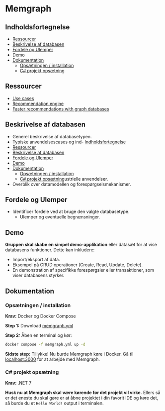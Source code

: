 # Memgraph

## Indholdsfortegnelse

- [Ressourcer](#ressourcer)
- [Beskrivelse af databasen](#beskrivelse-af-databasen)
- [Fordele og Ulemper](#fordele-og-ulemper)
- [Demo](#demo)
- [Dokumentation](#dokumentation)
  - [Opsætningen / installation](#opsætningen--installation)
  - [C# projekt opsætning](#c-projekt-opsætning)

## Ressourcer

- [Use cases](https://memgraph.com/use-cases)
- [Recommendation engine](https://memgraph.com/recommendation-engine)
- [Faster recommendations with graph databases](https://memgraph.com/blog/faster-recommendations-with-graph-databases)

## Beskrivelse af databasen

- Generel beskrivelse af databasetypen.
- Typiske anvendelsescases og ind- [Indholdsfortegnelse](#indholdsfortegnelse)
- [Ressourcer](#ressourcer)
- [Beskrivelse af databasen](#beskrivelse-af-databasen)
- [Fordele og Ulemper](#fordele-og-ulemper)
- [Demo](#demo)
- [Dokumentation](#dokumentation)
  - [Opsætningen / installation](#opsætningen--installation)
  - [C# projekt opsætning](#c-projekt-opsætning)ustrielle anvendelser.
- Overblik over datamodellen og forespørgselsmekanismer.

## Fordele og Ulemper

- Identificer fordele ved at bruge den valgte databasetype.
  - Ulemper og eventuelle begrænsninger.

## Demo

**Gruppen skal skabe en simpel demo-applikation** eller datasæt for at vise databasens funktioner. Dette kan inkludere:

- Import/eksport af data.
- Eksempel på CRUD operationer (Create, Read, Update, Delete).
- En demonstration af specifikke forespørgsler eller transaktioner, som viser databasens styrker.

## Dokumentation

### Opsætningen / installation

**Krav:** Docker og Docker Compose

**Step 1:** Download [memgraph.yml](https://raw.githubusercontent.com/TomasRJ/memgraph/main/memgraph.yml)

**Step 2:** Åben en terminal og kør:

```sh
docker compose -f memgraph.yml up -d
```

**Sidste step:** Tillykke! Nu burde Memgraph køre i Docker. Gå til [localhost:3000](http://localhost:3000) for at arbejde med Memgraph.

### C# projekt opsætning

**Krav:** .NET 7

**Husk nu at Memgraph skal være kørende før det projekt vil virke.** Ellers så er det eneste du skal gøre er at åbne projektet i din favorit IDE og køre det, så burde du et `Hello World!` output i terminalen.
